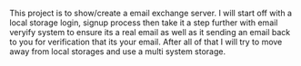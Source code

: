 This project is to show/create a email exchange server. I will start off with a local storage login, signup process then take it a step further
with email veryify system to ensure its a real email as well as it sending an email back to you for verification that its your email. After all of that
I will try to move away from local storages and use a multi system storage.
